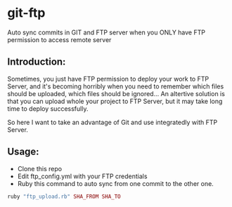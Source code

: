 git-ftp
=======

Auto sync commits in GIT and FTP server when you ONLY have FTP permission to access remote server

## Introduction:
Sometimes, you just have FTP permission to deploy your work to FTP
Server, and it's becoming horribly when you need to remember which
files should be uploaded, which files should be ignored... An
altertive solution is that you can upload whole your project to FTP
Server, but it may take long time to deploy successfully.

So here I want to take an advantage of Git and use integratedly with FTP
Server.

## Usage:
- Clone this repo
- Edit ftp_config.yml with your FTP credentials
- Ruby this command to auto sync from one commit to the other one.

```ruby
ruby "ftp_upload.rb" SHA_FROM SHA_TO
```
